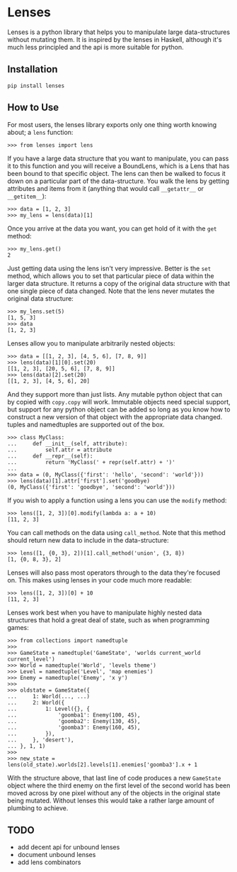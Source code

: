 # Lenses

Lenses is a python library that helps you to manipulate large
data-structures without mutating them. It is inspired by the lenses in
Haskell, although it's much less principled and the api is more suitable
for python.

## Installation

	pip install lenses

## How to Use

For most users, the lenses library exports only one thing worth knowing
about; a `lens` function:

	>>> from lenses import lens

If you have a large data structure that you want to manipulate, you can
pass it to this function and you will receive a BoundLens, which is a
Lens that has been bound to that specific object. The lens can then be
walked to focus it down on a particular part of the data-structure. You
walk the lens by getting attributes and items from it (anything that
would call `__getattr__` or `__getitem__`):

	>>> data = [1, 2, 3]
	>>> my_lens = lens(data)[1]

Once you arrive at the data you want, you can get hold of it with the
`get` method:

	>>> my_lens.get()
	2

Just getting data using the lens isn't very impressive. Better is the
`set` method, which allows you to set that particular piece of data
within the larger data structure. It returns a copy of the original data
structure with that one single piece of data changed. Note that the lens
never mutates the original data structure:

	>>> my_lens.set(5)
	[1, 5, 3]
	>>> data
	[1, 2, 3]

Lenses allow you to manipulate arbitrarily nested objects:

	>>> data = [[1, 2, 3], [4, 5, 6], [7, 8, 9]]
	>>> lens(data)[1][0].set(20)
	[[1, 2, 3], [20, 5, 6], [7, 8, 9]]
	>>> lens(data)[2].set(20)
	[[1, 2, 3], [4, 5, 6], 20]

And they support more than just lists. Any mutable python object that
can by copied with `copy.copy` will work. Immutable objects need special
support, but support for any python object can be added so long as you
know how to construct a new version of that object with the appropriate
data changed. tuples and namedtuples are supported out of the box.

	>>> class MyClass:
	...     def __init__(self, attribute):
	...         self.attr = attribute
	...     def __repr__(self):
	...         return 'MyClass(' + repr(self.attr) + ')'
	...
	>>> data = (0, MyClass({'first': 'hello', 'second': 'world'}))
	>>> lens(data)[1].attr['first'].set('goodbye)
	(0, MyClass({'first': 'goodbye', 'second': 'world'}))

If you wish to apply a function using a lens you can use the `modify`
method:

	>>> lens([1, 2, 3])[0].modify(lambda a: a + 10)
	[11, 2, 3]

You can call methods on the data using `call_method`. Note that this
method should return new data to include in the data-structure:

	>>> lens([1, {0, 3}, 2])[1].call_method('union', {3, 8})
	[1, {0, 8, 3}, 2]

Lenses will also pass most operators through to the data they're focused
on. This makes using lenses in your code much more readable:

	>>> lens([1, 2, 3])[0] + 10
	[11, 2, 3]

Lenses work best when you have to manipulate highly nested data
structures that hold a great deal of state, such as when programming
games:

	>>> from collections import namedtuple
	>>> 
	>>> GameState = namedtuple('GameState', 'worlds current_world current_level')
	>>> World = namedtuple('World', 'levels theme')
	>>> Level = namedtuple('Level', 'map enemies')
	>>> Enemy = namedtuple('Enemy', 'x y')
	>>> 
	>>> oldstate = GameState({
	...     1: World(..., ...)
	...     2: World({
	...         1: Level({}, {
	...             'goomba1': Enemy(100, 45),
	...             'goomba2': Enemy(130, 45),
	...             'goomba3': Enemy(160, 45),
	...         }),
	...     }, 'desert'),
	... }, 1, 1)
	>>> 
	>>> new_state = lens(old_state).worlds[2].levels[1].enemies['goomba3'].x + 1

With the structure above, that last line of code produces a new
`GameState` object where the third enemy on the first level of the
second world has been moved across by one pixel without any of the
objects in the original state being mutated. Without lenses this would
take a rather large amount of plumbing to achieve.

## TODO

* add decent api for unbound lenses
* document unbound lenses
* add lens combinators

